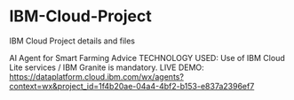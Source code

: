 # IBM-Cloud-Project
IBM Cloud Project details and files 

 AI Agent for Smart Farming Advice
 TECHNOLOGY USED: Use of IBM Cloud Lite services / IBM Granite is mandatory.
 LIVE DEMO: https://dataplatform.cloud.ibm.com/wx/agents?context=wx&project_id=1f4b20ae-04a4-4bf2-b153-e837a2396ef7
